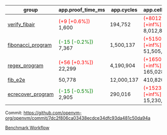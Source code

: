 | group | app.proof_time_ms | app.cycles | app.cells_used | leaf.proof_time_ms | leaf.cycles | leaf.cells_used |
| -- | -- | -- | -- | -- | -- | -- |
| [verify_fibair](https://github.com/openvm-org/openvm/blob/benchmark-results/benchmarks-pr/1164/verify_fibair-7dc2f806ca03438ecdce34dfc93da481c50da94a.md) |<span style='color: red'>(+9 [+0.6%])</span> 1,600 |  194,752 | <span style='color: red'>(+8012822 [+inf%])</span> 8,012,822 |- | - | - |
| [fibonacci_program](https://github.com/openvm-org/openvm/blob/benchmark-results/benchmarks-pr/1164/fibonacci-7dc2f806ca03438ecdce34dfc93da481c50da94a.md) |<span style='color: green'>(-15 [-0.2%])</span> 7,367 |  1,500,137 | <span style='color: red'>(+51505102 [+inf%])</span> 51,505,102 |<span style='color: green'>(-88 [-0.5%])</span> 18,157 |  3,172,689 | <span style='color: red'>(+128861566 [+inf%])</span> 128,861,566 |
| [regex_program](https://github.com/openvm-org/openvm/blob/benchmark-results/benchmarks-pr/1164/regex-7dc2f806ca03438ecdce34dfc93da481c50da94a.md) |<span style='color: red'>(+56 [+0.3%])</span> 22,299 |  4,190,904 | <span style='color: red'>(+165028173 [+inf%])</span> 165,028,173 |<span style='color: green'>(-567 [-1.6%])</span> 35,683 |  6,523,215 | <span style='color: red'>(+291291355 [+inf%])</span> 291,291,355 |
| [fib_e2e](https://github.com/openvm-org/openvm/blob/benchmark-results/benchmarks-pr/1164/fib_e2e-7dc2f806ca03438ecdce34dfc93da481c50da94a.md) | 50,778 |  12,000,137 |  410,820,430 | 107,076 |  19,054,441 |  770,511,381 |
| [ecrecover_program](https://github.com/openvm-org/openvm/blob/benchmark-results/benchmarks-pr/1164/ecrecover-7dc2f806ca03438ecdce34dfc93da481c50da94a.md) |<span style='color: green'>(-15 [-0.5%])</span> 2,905 |  290,016 | <span style='color: red'>(+15230037 [+inf%])</span> 15,230,037 |<span style='color: red'>(+194 [+0.4%])</span> 48,659 |  9,777,769 | <span style='color: red'>(+445626498 [+inf%])</span> 445,626,498 |


Commit: https://github.com/openvm-org/openvm/commit/7dc2f806ca03438ecdce34dfc93da481c50da94a

[Benchmark Workflow](https://github.com/openvm-org/openvm/actions/runs/12593651014)
